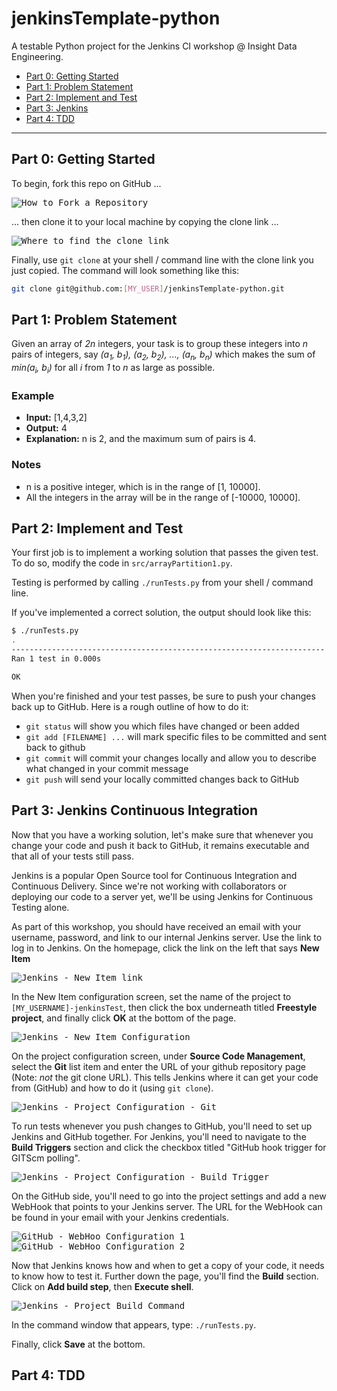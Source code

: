 # jenkinsTemplate-python
A testable Python project for the Jenkins CI workshop @ Insight Data Engineering.

 * [Part 0: Getting Started](#part-0-getting-started)
 * [Part 1: Problem Statement](#part-1-problem-statement)
 * [Part 2: Implement and Test](#part-2-implement-and-test)
 * [Part 3: Jenkins](#part-3-jenkins-continuous-integration)
 * [Part 4: TDD](#part-4-tdd)

----

## Part 0: Getting Started

To begin, fork this repo on GitHub ...

<kbd>![How to Fork a Repository](res/howToFork.png)</kbd>

... then clone it to your local machine by copying the clone link ...

<kbd>![Where to find the clone link](res/findTheCloneLink.png)</kbd>

Finally, use `git clone` at your shell / command line with the clone link you just copied. The command will look something like this:

```bash
git clone git@github.com:[MY_USER]/jenkinsTemplate-python.git
```





## Part 1: Problem Statement

Given an array of *2n* integers, your task is to group these integers into *n* pairs of integers, say *(a<sub>1</sub>, b<sub>1</sub>), (a<sub>2</sub>, b<sub>2</sub>), ..., (a<sub>n</sub>, b<sub>n</sub>)* which makes the sum of *min(a<sub>i</sub>, b<sub>i</sub>)* for all *i* from *1* to *n* as large as possible.

### Example

 * **Input:** [1,4,3,2]
 * **Output:** 4
 * **Explanation:** n is 2, and the maximum sum of pairs is 4.


### Notes

 * n is a positive integer, which is in the range of [1, 10000].
 * All the integers in the array will be in the range of [-10000, 10000].




## Part 2: Implement and Test

Your first job is to implement a working solution that passes the given test. To do so, modify the code in `src/arrayPartition1.py`.

Testing is performed by calling `./runTests.py` from your shell / command line.

If you've implemented a correct solution, the output should look like this:

```bash
$ ./runTests.py
.
----------------------------------------------------------------------
Ran 1 test in 0.000s

OK
```

When you're finished and your test passes, be sure to push your changes back up to GitHub. Here is a rough outline of how to do it:

 * `git status` will show you which files have changed or been added
 * `git add [FILENAME] ...` will mark specific files to be committed and sent back to github
 * `git commit` will commit your changes locally and allow you to describe what changed in your commit message
 * `git push` will send your locally committed changes back to GitHub





## Part 3: Jenkins Continuous Integration

Now that you have a working solution, let's make sure that whenever you change your code and push it back to GitHub, it remains executable and that all of your tests still pass.

Jenkins is a popular Open Source tool for Continuous Integration and Continuous Delivery. Since we're not working with collaborators or deploying our code to a server yet, we'll be using Jenkins for Continuous Testing alone.

As part of this workshop, you should have received an email with your username, password, and link to our internal Jenkins server. Use the link to log in to Jenkins. On the homepage, click the link on the left that says **New Item**

<kbd>![Jenkins - New Item link](res/jenkinsNewItem.png)</kbd>

In the New Item configuration screen, set the name of the project to `[MY_USERNAME]-jenkinsTest`, then click the box underneath titled **Freestyle project**, and finally click **OK** at the bottom of the page.

<kbd>![Jenkins - New Item Configuration](res/jenkinsNewItemConfig.png)</kbd>

On the project configuration screen, under **Source Code Management**, select the **Git** list item and enter the URL of your github repository page (Note: *not* the git clone URL). This tells Jenkins where it can get your code from (GitHub) and how to do it (using `git clone`).

<kbd>![Jenkins - Project Configuration - Git](res/jenkinsProjectGitConfig.png)</kbd>

To run tests whenever you push changes to GitHub, you'll need to set up Jenkins and GitHub together. For Jenkins, you'll need to navigate to the **Build Triggers** section and click the checkbox titled "GitHub hook trigger for GITScm polling".

<kbd>![Jenkins - Project Configuration - Build Trigger](res/jenkinsProjectBuildTrigger.png)</kbd>


On the GitHub side, you'll need to go into the project settings and add a new WebHook that points to your Jenkins server. The URL for the WebHook can be found in your email with your Jenkins credentials.

<kbd>![GitHub - WebHoo  Configuration 1](res/githubWebhook1.png)</kbd>
<kbd>![GitHub - WebHoo  Configuration 2](res/githubWebhook2.png)</kbd>


Now that Jenkins knows how and when to get a copy of your code, it needs to know how to test it. Further down the page, you'll find the **Build** section. Click on **Add build step**, then **Execute shell**.

<kbd>![Jenkins - Project Build Command](res/jenkinsProjectConfigBuild1.png)</kbd>



In the command window that appears, type: `./runTests.py`.

Finally, click **Save** at the bottom.


## Part 4: TDD
